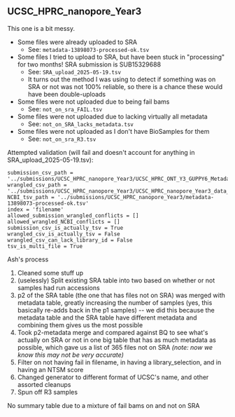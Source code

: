 ## UCSC_HPRC_nanopore_Year3

This one is a bit messy.
* Some files were already uploaded to SRA
	* See: `metadata-13898073-processed-ok.tsv`
* Some files I tried to upload to SRA, but have been stuck in "processing" for two months! SRA submission is SUB15329688
	* See: `SRA_upload_2025-05-19.tsv`
	* It turns out the method I was using to detect if something was on SRA or not was not 100% reliable, so there is a chance these would have been double-uploads
* Some files were not uploaded due to being fail bams
	* See: `not_on_sra_FAIL.tsv`
* Some files were not uploaded due to lacking virtually all metadata
	* See: `not_on_SRA_lacks_metadata.tsv`
* Some files were not uploaded as I don't have BioSamples for them
	* See: `not_on_sra_R3.tsv`


Attempted validation (will fail and doesn't account for anything in SRA_upload_2025-05-19.tsv):
```
submission_csv_path = '../submissions/UCSC_HPRC_nanopore_Year3/UCSC_HPRC_ONT_Y3_GUPPY6_Metadata_Submission.tsv'
wrangled_csv_path = '../submissions/UCSC_HPRC_nanopore_Year3/UCSC_HPRC_nanopore_Year3_data_table.csv'
NCBI_tsv_path = '../submissions/UCSC_HPRC_nanopore_Year3/metadata-13898073-processed-ok.tsv'
index = 'filename'
allowed_submission_wrangled_conflicts = []
allowed_wrangled_NCBI_conflicts = []
submission_csv_is_actually_tsv = True
wrangled_csv_is_actually_tsv = False
wrangled_csv_can_lack_library_id = False
tsv_is_multi_file = True
```


Ash's process
1. Cleaned some stuff up
2. (uselessly) Split existing SRA table into two based on whether or not samples had run accessions
3. p2 of the SRA table (the one that has files not on SRA) was merged with metadata table, greatly increasing the number of samples (yes, this basically re-adds back in the p1 samples) -- we did this because the metadata table and the SRA table have different metadata and combining them gives us the most possible
4. Took p2-metadata merge and compared against BQ to see what's actually on SRA or not in one big table that has as much metadata as possible, which gave us a list of 365 files not on SRA *(note: now we know this may not be very accurate)*
5. Filter on not having fail in filename, in having a library_selection, and in having an NTSM score
6. Changed generator to different format of UCSC's name, and other assorted cleanups
7. Spun off R3 samples

No summary table due to a mixture of fail bams on and not on SRA

